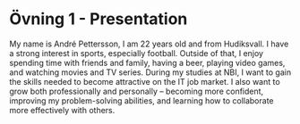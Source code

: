 # Övning 1 - Presentation
My name is André Pettersson, I am 22 years old and from Hudiksvall. I have a strong interest in sports, especially football. Outside of that, I enjoy spending time with friends and family, having a beer, playing video games, and watching movies and TV series.
During my studies at NBI, I want to gain the skills needed to become attractive on the IT job market. I also want to grow both professionally and personally – becoming more confident, improving my problem-solving abilities, and learning how to collaborate more effectively with others.